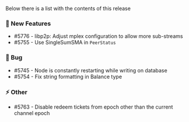 Below there is a list with the contents of this release

### 🚀 New Features

- #5776 - libp2p: Adjust mplex configuration to allow more sub-streams
- #5755 - Use SingleSumSMA in `PeerStatus`

### 🐛 Bug

- #5745 - Node is constantly restarting while writing on database
- #5754 - Fix string formatting in Balance type

### ⚡ Other

- #5763 - Disable redeem tickets from epoch other than the current channel epoch
